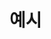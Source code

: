# 예시
<!-- 
파일 분류 - 사용하는 곳에 따라서
ex) landing, promotion, register, login ...

    import api from './common';

    export default {
        postLogin: ({ id, password }:{ id:string, password:string }) => {
            return api.post(`/api/auth/login`, {id, password})
        }
    }
} -->